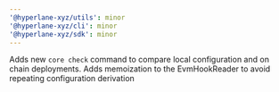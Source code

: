 ```yaml
---
'@hyperlane-xyz/utils': minor
'@hyperlane-xyz/cli': minor
'@hyperlane-xyz/sdk': minor
---
```


Adds new `core check` command to compare local configuration and on chain deployments. Adds memoization to the EvmHookReader to avoid repeating configuration derivation
